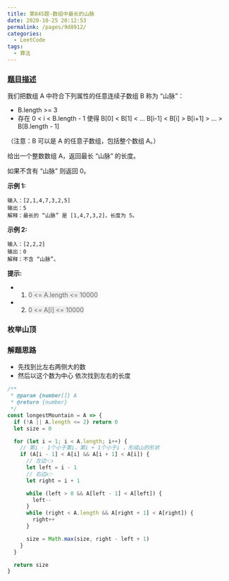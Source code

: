```yaml
---
title: 第845题-数组中最长的山脉
date: 2020-10-25 20:12:53
permalink: /pages/9d8912/
categories:
  - LeetCode
tags:
  - 算法
---
```


### [题目描述](https://leetcode-cn.com/problems/longest-mountain-in-array/submissions/)

我们把数组 A 中符合下列属性的任意连续子数组 B 称为 “山脉”：

- B.length >= 3
- 存在 0 < i < B.length - 1 使得 B[0] < B[1] < ... B[i-1] < B[i] > B[i+1] > ... > B[B.length - 1]

（注意：B 可以是 A 的任意子数组，包括整个数组 A。）

给出一个整数数组 A，返回最长 “山脉” 的长度。

如果不含有 “山脉” 则返回 0。

<!-- more -->

**示例 1:**

```
输入：[2,1,4,7,3,2,5]
输出：5
解释：最长的 “山脉” 是 [1,4,7,3,2]，长度为 5。
```

**示例 2:**

```
输入：[2,2,2]
输出：0
解释：不含 “山脉”。
```

**提示:**

- 1. <font style="background: #eee; color: #666;">0 <= A.length <= 10000</font>
- 2. <font style="background: #eee; color: #666;">0 <= A[i] <= 10000</font>

### 枚举山顶

### 解题思路

- 先找到比左右两侧大的数
- 然后以这个数为中心 依次找到左右的长度

```JavaScript
/**
 * @param {number[]} A
 * @return {number}
 */
const longestMountain = A => {
  if (!A || A.length <= 2) return 0
  let size = 0

  for (let i = 1; i < A.length; i++) {
    // 第i - 1个小于第i，第i + 1个小于i ，形成山的形状
    if (A[i - 1] < A[i] && A[i + 1] < A[i]) {
      // 左边👈
      let left = i - 1
      // 右边👉
      let right = i + 1

      while (left > 0 && A[left - 1] < A[left]) {
        left--
      }
      while (right < A.length && A[right + 1] < A[right]) {
        right++
      }

      size = Math.max(size, right - left + 1)
    }
  }

  return size
}
```
